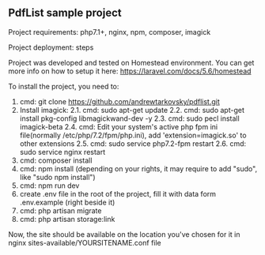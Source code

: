 ## PdfList sample project

Project requirements: php7.1+, nginx, npm, composer, imagick

Project deployment: steps

Project was developed and tested on Homestead environment. 
You can get more info on how to setup it here: https://laravel.com/docs/5.6/homestead

To install the project, you need to:

1. cmd: git clone https://github.com/andrewtarkovsky/pdflist.git
2. Install imagick:
2.1. cmd: sudo apt-get update
2.2. cmd: sudo apt-get install pkg-config libmagickwand-dev -y
2.3. cmd: sudo pecl install imagick-beta
2.4. cmd: Edit your system's active php fpm ini file(normally /etc/php/7.2/fpm/php.ini), add 'extension=imagick.so' to other extensions
2.5. cmd: sudo service php7.2-fpm restart
2.6. cmd: sudo service nginx restart
3. cmd: composer install
4. cmd: npm install (depending on your rights, it may require to add "sudo", like "sudo npm install")
5. cmd: npm run dev
6. create .env file in the root of the project, fill it with data form .env.example (right beside it)
7. cmd: php artisan migrate
8. cmd: php artisan storage:link

Now, the site should be available on the location you've chosen for it in nginx sites-available/YOURSITENAME.conf file